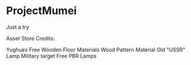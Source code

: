 # ProjectMumei
Just a try

Asset Store Credits:

Yughues Free Wooden Floor Materials
Wood Pattern Material
Old "USSR" Lamp
Military target
Free PBR Lamps